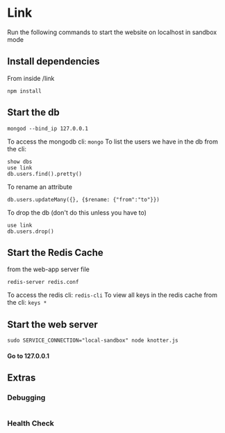 # Link

Run the following commands to start the website on localhost in sandbox mode

## Install dependencies
From inside /link
```
npm install
```

## Start the db
```
mongod --bind_ip 127.0.0.1
```
To access the mongodb cli: ```mongo```
To list the users we have in the db from the cli:
```
show dbs
use link
db.users.find().pretty()
```

To rename an attribute
```
db.users.updateMany({}, {$rename: {"from":"to"}})
```

To drop the db (don't do this unless you have to)
```
use link
db.users.drop()
```

## Start the Redis Cache
from the web-app server file
```
redis-server redis.conf
```

To access the redis cli: ```redis-cli```
To view all keys in the redis cache from the cli: ```keys *```

## Start the web server
```sudo SERVICE_CONNECTION="local-sandbox" node knotter.js```

#### Go to 127.0.0.1

## Extras

### Debugging
```sudo DEBUG=* node knotter.js
```

### Health Check
```curl -Ik https://127.0.0.1/health_check
```
